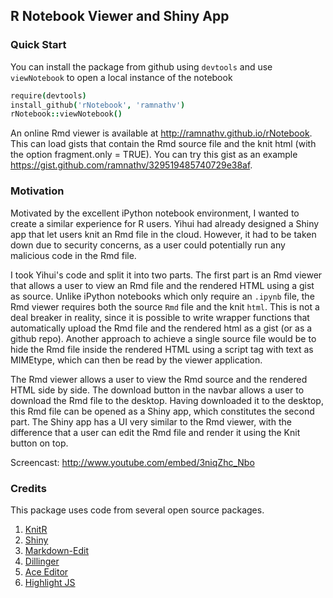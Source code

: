 ## R Notebook Viewer and Shiny App

### Quick Start

You can install the package from github using `devtools` and use `viewNotebook` to open a local instance of the notebook

```coffee
require(devtools)
install_github('rNotebook', 'ramnathv')
rNotebook::viewNotebook()
```

An online Rmd viewer is available at http://ramnathv.github.io/rNotebook. This can load gists that contain the Rmd source file and the knit html (with the option fragment.only = TRUE). You can try this gist as an example https://gist.github.com/ramnathv/329519485740729e38af.

### Motivation

Motivated by the excellent iPython notebook environment, I wanted to create a similar experience for R users. Yihui had already designed a Shiny app that let users knit an Rmd file in the cloud. However, it had to be taken down due to security concerns, as a user could potentially run any malicious code in the Rmd file.

I took Yihui's code and split it into two parts. The first part is an Rmd viewer that allows a user to view an Rmd file and the rendered HTML using a gist as source. Unlike iPython notebooks which only require an `.ipynb` file, the Rmd viewer requires both the source `Rmd` file and the knit `html`. This is not a deal breaker in reality, since it is possible to write wrapper functions that automatically upload the Rmd file and the rendered html as a gist (or as a github repo). Another approach to achieve a single source file would be to hide the Rmd file inside the rendered HTML using a script tag with text as MIMEtype, which can then be read by the viewer application.

The Rmd viewer allows a user to view the Rmd source and the rendered HTML side by side. The download button in the navbar allows a user to download the Rmd file to the desktop. Having downloaded it to the desktop, this Rmd file can be opened as a Shiny app, which constitutes the second part. The Shiny app has a UI very similar to the Rmd viewer, with the difference that a user can edit the Rmd file and render it using the Knit button on top.

Screencast: http://www.youtube.com/embed/3niqZhc_Nbo

### Credits

This package uses code from several open source packages.

1. [KnitR](https://github.com/yihui/knitr)
2. [Shiny](https://github.com/rstudio/shiny)
3. [Markdown-Edit](https://github.com/georgeOsdDev/markdown-edit)
4. [Dillinger](https://github.com/joemccann/dillinger)
5. [Ace Editor](https://github.com/ajaxorg/ace)
6. [Highlight JS](https://github.com/isagalaev/highlight.js)
